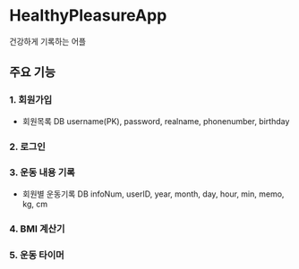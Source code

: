 # HealthyPleasureApp
건강하게 기록하는 어플

## 주요 기능

### 1. 회원가입

- 회원목록 DB
username(PK), password, realname, phonenumber, birthday

### 2. 로그인

### 3. 운동 내용 기록

- 회원별 운동기록 DB
infoNum, userID, year, month, day, hour, min, memo, kg, cm

### 4. BMI 계산기

### 5. 운동 타이머
